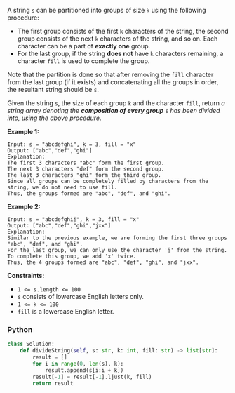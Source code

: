 A string  `s`  can be partitioned into groups of size  `k`  using the following procedure:

-   The first group consists of the first  `k`  characters of the string, the second group consists of the next  `k`  characters of the string, and so on. Each character can be a part of  **exactly one**  group.
-   For the last group, if the string  **does not**  have  `k`  characters remaining, a character  `fill`  is used to complete the group.

Note that the partition is done so that after removing the  `fill`  character from the last group (if it exists) and concatenating all the groups in order, the resultant string should be  `s`.

Given the string  `s`, the size of each group  `k`  and the character  `fill`, return  _a string array denoting the  **composition of every group**_ `s` _has been divided into, using the above procedure_.

**Example 1:**
```
Input: s = "abcdefghi", k = 3, fill = "x"
Output: ["abc","def","ghi"]
Explanation:
The first 3 characters "abc" form the first group.
The next 3 characters "def" form the second group.
The last 3 characters "ghi" form the third group.
Since all groups can be completely filled by characters from the string, we do not need to use fill.
Thus, the groups formed are "abc", "def", and "ghi".
```

**Example 2:**
```
Input: s = "abcdefghij", k = 3, fill = "x"
Output: ["abc","def","ghi","jxx"]
Explanation:
Similar to the previous example, we are forming the first three groups "abc", "def", and "ghi".
For the last group, we can only use the character 'j' from the string. To complete this group, we add 'x' twice.
Thus, the 4 groups formed are "abc", "def", "ghi", and "jxx".
```

**Constraints:**

- `1 <= s.length <= 100`
- `s`  consists of lowercase English letters only.
- `1 <= k <= 100`
- `fill`  is a lowercase English letter.


### Python
```python
class Solution:
    def divideString(self, s: str, k: int, fill: str) -> list[str]:
        result = []
        for i in range(0, len(s), k):
            result.append(s[i:i + k])
        result[-1] = result[-1].ljust(k, fill)
        return result
```
